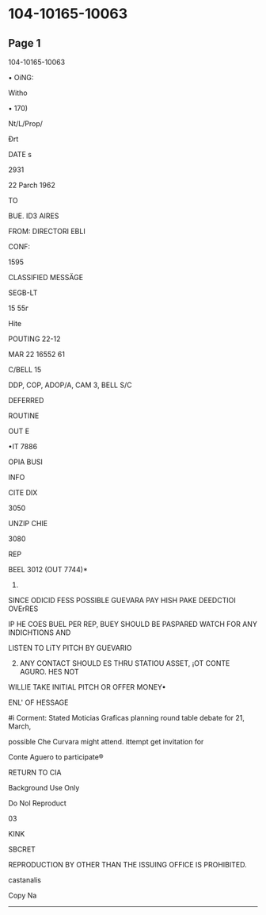 # 104-10165-10063

## Page 1

104-10165-10063

• OiNG:

Witho

• 170)

Nt/L/Prop/

Đrt

DATE s

2931

22 Parch 1962

TO

BUE. ID3 AIRES

FROM: DIRECTORI EBLI

CONF:

1595

CLASSIFIED MESSÄGE

SEGB-LT

15 55г

Hite

POUTING 22-12

MAR 22 16552 61

C/BELL 15

DDP, COP, ADOP/A, CAM 3, BELL S/C

DEFERRED

ROUTINE

OUT E

•IT 7886

OPIA BUSI

INFO

CITE DIX

3050

UNZIP CHIE

3080

REP

BEEL 3012 (OUT 7744)*

1.

SINCE ODICID FESS POSSIBLE GUEVARA PAY HISH PAKE DEEDCTIOI OVErRES

IP HE COES BUEL PER REP, BUEY SHOULD BE PASPARED WATCH FOR ANY INDICHTIONS AND

LISTEN TO LiTY PITCH BY GUEVARIO

2. ANY CONTACT SHOULD ES THRU STATIOU ASSET, ¡OT CONTE AGURO. HES NOT

WILLIE TAKE INITIAL PITCH OR OFFER MONEY•

ENL' OF HESSAGE

#i Corment: Stated Moticias Graficas planning round table debate for 21, March,

possible Che Curvara might attend. ittempt get invitation for

Conte Aguero to participate®

RETURN TO CIA

Background Use Only

Do Nol Reproduct

03

KINK

SBCRET

REPRODUCTION BY OTHER THAN THE ISSUING OFFICE IS PROHIBITED.

castanalis

Copy Na

---

